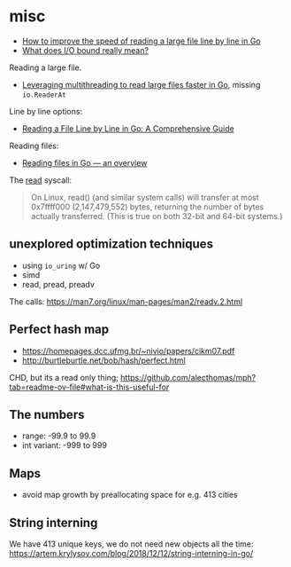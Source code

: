 # misc

* [How to improve the speed of reading a large file line by line in Go](https://stackoverflow.com/questions/55010716/how-to-improve-the-speed-of-reading-a-large-file-line-by-line-in-go)
* [What does I/O bound really mean?](http://erikengbrecht.blogspot.com/2008/06/what-does-io-bound-really-mean.html)

Reading a large file.

* [Leveraging multithreading to read large files faster in Go](https://medium.com/@mohdgadi52/leveraging-multithreading-to-read-large-files-faster-in-go-cfb9d6a77aeb), missing `io.ReaderAt`

Line by line options:

* [Reading a File Line by Line in Go: A Comprehensive Guide](https://www.bacancytechnology.com/qanda/golang/reading-a-file-line-by-line-in-go)

Reading files:

* [Reading files in Go — an overview](https://kgrz.io/reading-files-in-go-an-overview.html)

The [read](https://www.man7.org/linux/man-pages/man2/read.2.html#NOTES) syscall:

> On Linux, read() (and similar system calls) will transfer at most 0x7ffff000
> (2,147,479,552) bytes, returning the number of bytes actually transferred.
> (This is true on both 32-bit and 64-bit systems.)

## unexplored optimization techniques

* using `io_uring` w/ Go
* simd
* read, pread, preadv

The calls: https://man7.org/linux/man-pages/man2/readv.2.html

## Perfect hash map

* https://homepages.dcc.ufmg.br/~nivio/papers/cikm07.pdf
* http://burtleburtle.net/bob/hash/perfect.html

CHD, but its a read only thing; https://github.com/alecthomas/mph?tab=readme-ov-file#what-is-this-useful-for

## The numbers

* range: -99.9 to 99.9
* int variant: -999 to 999

## Maps

* avoid map growth by preallocating space for e.g. 413 cities

## String interning

We have 413 unique keys, we do not need new objects all the time: https://artem.krylysov.com/blog/2018/12/12/string-interning-in-go/
